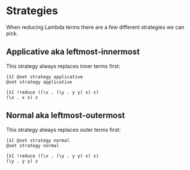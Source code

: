# Strategies

When reducing Lambda terms there are a few different strategies we can pick.

## Applicative aka leftmost-innermost
This strategy always replaces inner terms first:
```
[λ] @set strategy applicative
@set strategy applicative

[λ] !reduce ((\x . (\y . y y) x) z)
(\x . x x) z
```

## Normal aka leftmost-outermost
This strategy always replaces outer terms first:
```
[λ] @set strategy normal
@set strategy normal

[λ] !reduce ((\x . (\y . y y) x) z)
(\y . y y) z
```
